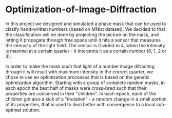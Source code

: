 # Optimization-of-Image-Diffraction

In this project we designed and simulated a phase mask that can be used to clasify hand-written numbers (based on MNist dataset).
We decided to that the classification will be done by projecting the picture on the mask, and letting it propagate through free space until it hits a sensor that measures the intensity of the light field. The sensor is Divided to 4, when the intensity is maximal at a certain quarter - it interprets it as a certain number (0, 1, 2 or 3).

In order to make the mask such that light of a number image difracting through it will result with maximum intensity in the correct quarter, we chose to use an optimization processes that is based on the genetic optimization algorithm. Starting with a group of complete random masks, in each epoch the best half of masks were cross-bred such that their properties are conserved in their "children". In each epoch, each of the children got also a kick of a "mutation" - a random change in a small portion of its properties, that is used to deal better with convergence to a local sub-optimal solution. 
